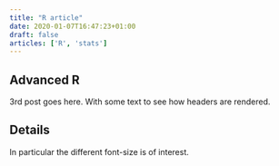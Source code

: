 ```yaml
---
title: "R article"
date: 2020-01-07T16:47:23+01:00
draft: false
articles: ['R', 'stats']
---
```


## Advanced R

3rd post goes here. With some text to see how headers are rendered.

## Details

In particular the different font-size is of interest.

